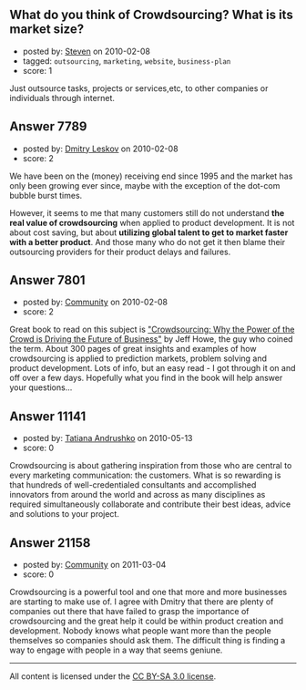 ## What do you think of Crowdsourcing? What is its market size?

- posted by: [Steven](https://stackexchange.com/users/-1/2233-steven) on 2010-02-08
- tagged: `outsourcing`, `marketing`, `website`, `business-plan`
- score: 1

Just outsource tasks, projects or services,etc, to other companies or individuals through internet.


## Answer 7789

- posted by: [Dmitry Leskov](https://stackexchange.com/users/-1/2093-dmitry-leskov) on 2010-02-08
- score: 2

We have been on the (money) receiving end since 1995 and the market has only been growing ever since, maybe with the exception of the dot-com bubble burst times.

However, it seems to me that many customers still do not understand **the real value of crowdsourcing** when applied to product development. It is not about cost saving, but about **utilizing global talent to get to market faster with a better product**. And those many who do not get it then blame their outsourcing providers for their product delays and failures.


## Answer 7801

- posted by: [Community](https://stackexchange.com/users/-1/-1-community) on 2010-02-08
- score: 2

<p>Great book to read on this subject is <a href="http://rads.stackoverflow.com/amzn/click/0307396207" rel="nofollow">"Crowdsourcing: Why the Power of the Crowd is Driving the Future of Business"</a> by Jeff Howe, the guy who coined the term. About 300 pages of great insights and examples of how crowdsourcing is applied to prediction markets, problem solving and product development. Lots of info, but an easy read - I got through it on and off over a few days. Hopefully what you find in the book will help answer your questions...</p>



## Answer 11141

- posted by: [Tatiana Andrushko](https://stackexchange.com/users/-1/2714-tatiana-andrushko) on 2010-05-13
- score: 0

Crowdsourcing is about gathering inspiration from those who are central to every marketing communication: the customers. What is so rewarding is that hundreds of well-credentialed consultants and accomplished innovators from around the world and across as many disciplines as required simultaneously collaborate and contribute their best ideas, advice and solutions to your project.



## Answer 21158

- posted by: [Community](https://stackexchange.com/users/-1/-1-community) on 2011-03-04
- score: 0

Crowdsourcing is a powerful tool and one that more and more businesses are starting to make use of. I agree with Dmitry that there are plenty of companies out there that have failed to grasp the importance of crowdsourcing and the great help it could be within product creation and development.
Nobody knows what people want more than the people themselves so companies should ask them. The difficult thing is finding a way to engage with people in a way that seems geniune. 



---

All content is licensed under the [CC BY-SA 3.0 license](https://creativecommons.org/licenses/by-sa/3.0/).
